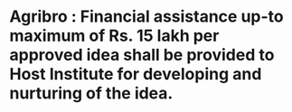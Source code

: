 # Agribro : Financial assistance up-to maximum of Rs. 15 lakh per approved idea shall be provided to Host Institute for developing and nurturing of the idea.
